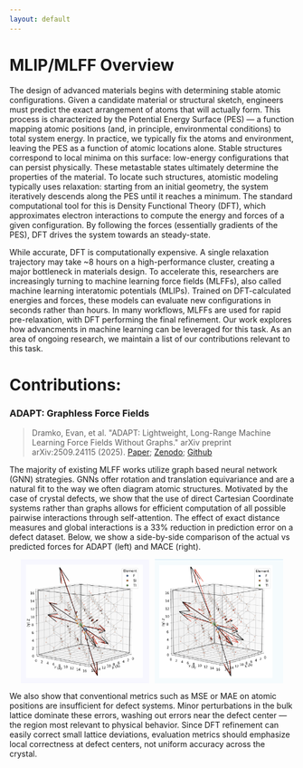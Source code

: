 ```yaml
---
layout: default
---
```

# MLIP/MLFF Overview
The design of advanced materials begins with determining stable atomic configurations. Given a candidate material or structural sketch, engineers must predict the exact arrangement of atoms that will actually form. This process is characterized by the Potential Energy Surface (PES) — a function mapping atomic positions (and, in principle, environmental conditions) to total system energy. In practice, we typically fix the atoms and environment, leaving the PES as a function of atomic locations alone. Stable structures correspond to local minima on this surface: low-energy configurations that can persist physically. These metastable states ultimately determine the properties of the material.
To locate such structures, atomistic modeling typically uses relaxation: starting from an initial geometry, the system iteratively descends along the PES until it reaches a minimum. The standard computational tool for this is Density Functional Theory (DFT), which approximates electron interactions to compute the energy and forces of a given configuration. By following the forces (essentially gradients of the PES), DFT drives the system towards an steady-state.

While accurate, DFT is computationally expensive. A single relaxation trajectory may take ~8 hours on a high-performance cluster, creating a major bottleneck in materials design.
To accelerate this, researchers are increasingly turning to machine learning force fields (MLFFs), also called machine learning interatomic potentials (MLIPs). Trained on DFT-calculated energies and forces, these models can evaluate new configurations in seconds rather than hours. In many workflows, MLFFs are used for rapid pre-relaxation, with DFT performing the final refinement.
Our work explores how advancments in machine learning can be leveraged for this task. As an area of ongoing research, we maintain a list of our contributions relevant to this task. 


# Contributions:

### ADAPT: Graphless Force Fields
> Dramko, Evan, et al. "ADAPT: Lightweight, Long-Range Machine Learning Force Fields Without Graphs." arXiv preprint arXiv:2509.24115 (2025). [Paper](https://arxiv.org/abs/2509.24115); [Zenodo](https://zenodo.org/records/17347558); [Github](https://github.com/EvanDramko/ADAPT_Released)

The majority of existing MLFF works utilize graph based neural network (GNN) strategies. GNNs offer rotation and translation equivariance and are a natural fit to the way we often diagram atomic structures. Motivated by the case of crystal defects, we show that the use of direct Cartesian Coordinate systems rather than graphs allows for efficient computation of all possible pairwise interactions through self-attention. The effect of exact distance measures and global interactions is a 33% reduction in prediction error on a defect dataset. Below, we show a side-by-side comparison of the actual vs predicted forces for ADAPT (left) and MACE (right). 

<div style="display: flex; justify-content: center; gap: 10px;">
  <img src="ours.png" style="width: 45%;">
  <img src="theirs.png" style="width: 45%;">
</div>

We also show that conventional metrics such as MSE or MAE on atomic positions are insufficient for defect systems. Minor perturbations in the bulk lattice dominate these errors, washing out errors near the defect center — the region most relevant to physical behavior. Since DFT refinement can easily correct small lattice deviations, evaluation metrics should emphasize local correctness at defect centers, not uniform accuracy across the crystal.
